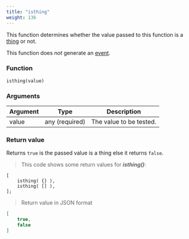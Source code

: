 ```yaml
---
title: "isthing"
weight: 136
---
```


This function determines whether the value passed to this function
is a [thing](../../data-types/thing) or not.

This function does *not* generate an [event](../../events).

### Function

`isthing(value)`

### Arguments

Argument | Type | Description
-------- | ---- | -----------
value | any (required) | The value to be tested.

### Return value

Returns `true` is the passed value is a thing else it returns `false`.

> This code shows some return values for ***isthing()***:

```thingsdb,json_response
[
    isthing( {} ),
    isthing( [] ),
];
```

> Return value in JSON format

```json
[
    true,
    false
]
```
